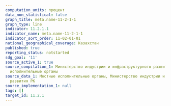 ```yaml
---
computation_units: процент
data_non_statistical: false
graph_title: meta.name-11-2-1-1
graph_type: line
indicator: 11.2.1.1
indicator_name: meta.name-11-2-1-1
indicator_sort_order: 11-02-01-01
national_geographical_coverage: Казахстан
published: true
reporting_status: notstarted
sdg_goal: '11'
source_active_1: true
source_compilation_1: Министерство индустрии и инфраструктурного развития РК, Местные
  исполнительные органы
source_data_1: Местные исполнительные органы, Министерство индустрии и инфраструктурного
  развития РК
source_implementation_1: null
tags: []
target_id: 11.2.1
---
```

